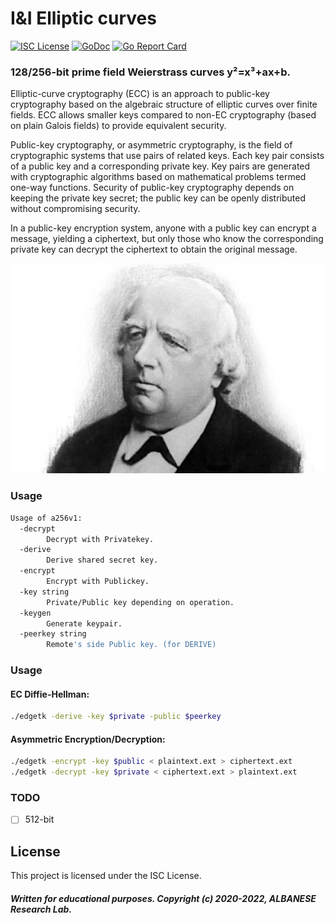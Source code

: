 # I&I Elliptic curves
[![ISC License](http://img.shields.io/badge/license-ISC-blue.svg)](https://github.com/pedroalbanese/curves/blob/master/LICENSE.md) 
[![GoDoc](https://godoc.org/github.com/pedroalbanese/curves?status.png)](http://godoc.org/github.com/pedroalbanese/curves)
[![Go Report Card](https://goreportcard.com/badge/github.com/pedroalbanese/curves)](https://goreportcard.com/report/github.com/pedroalbanese/curves)

### 128/256-bit prime field Weierstrass curves y²=x³+ax+b.

Elliptic-curve cryptography (ECC) is an approach to public-key cryptography based on the algebraic structure of elliptic curves over finite fields. ECC allows smaller keys compared to non-EC cryptography (based on plain Galois fields) to provide equivalent security.

Public-key cryptography, or asymmetric cryptography, is the field of cryptographic systems that use pairs of related keys. Each key pair consists of a public key and a corresponding private key. Key pairs are generated with cryptographic algorithms based on mathematical problems termed one-way functions. Security of public-key cryptography depends on keeping the private key secret; the public key can be openly distributed without compromising security.

In a public-key encryption system, anyone with a public key can encrypt a message, yielding a ciphertext, but only those who know the corresponding private key can decrypt the ciphertext to obtain the original message.

![Weierstrass](weierstrass.jpg "Don't click here")

### Usage
```sh
Usage of a256v1:
  -decrypt
        Decrypt with Privatekey.
  -derive
        Derive shared secret key.
  -encrypt
        Encrypt with Publickey.
  -key string
        Private/Public key depending on operation.
  -keygen
        Generate keypair.
  -peerkey string
        Remote's side Public key. (for DERIVE)
```

### Usage
#### EC Diffie-Hellman:
```sh
./edgetk -derive -key $private -public $peerkey
```
#### Asymmetric Encryption/Decryption:
```sh
./edgetk -encrypt -key $public < plaintext.ext > ciphertext.ext
./edgetk -decrypt -key $private < ciphertext.ext > plaintext.ext
```
### TODO
- [ ] 512-bit

## License
This project is licensed under the ISC License.
##### Written for educational purposes. Copyright (c) 2020-2022, ALBANESE Research Lab.


